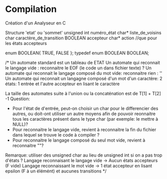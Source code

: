 # Compilation
Création d'un Analyseur en C

Structure 'etat' ou 'sommet'
unsigned int numéro_état
char* liste_de_voisins
char caractère_de_transition
BOOLEAN accepteur
char* action //que pour les états accepteurs

enum BOOLEAN{
	TRUE, FALSE
};
typedef enum BOOLEAN BOOLEAN;

/*
Un automate standard est un tableau de ETAT
Un automate qui reconnait le langage vide : reconnaitre le EOF (le code un dans fichier texte) ?
Un automate qui reconnait le langage composé du mot vide: reconnaitre rien : ''
Un automate qui reconnait un langagne composé d'un mot d'un caractère: 2 états: 1 entrée et l'autre accepteur en lisant le caractère

La taille des automates suite à l'union ou la concaténation est de T[1] + T[2] -1
Question:
- Pour l'état de d'entrée, peut-on choisir un char pour le differencier des autres, ou doit-ont utiliser un autre 
moyens afin de pouvoir reonnaitre tous les caractères présent dans le type char (par exemple: le mettre à NULL)?
- Pour reconnaitre le langage vide, revient à reconnaitre la fin du fichier dans lequel se trouve le code à compiler ?
- Pour reconnaitre le langage composé du seul mot vide, revient à reconnaitre ""?


Remarque:
utiliser des unsigned char au lieu de unsigned int si on a pas trop d'états ?
Langage reconnaisant le langage vide -> Aucun états accepteurs (F vide)
Langage reconnaissant le mot vide -> 1 état accepteur en lisant epsilon (F à un élémént) et aucunes transitions
*/
